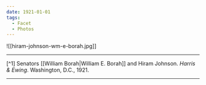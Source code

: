 ```yaml
---
date: 1921-01-01
tags:
  - Facet
  - Photos
---
```

![[hiram-johnson-wm-e-borah.jpg]]

---

[^1] Senators [[William Borah|William E. Borah]] and Hiram Johnson. *Harris & Ewing*. Washington, D.C., 1921.

---
